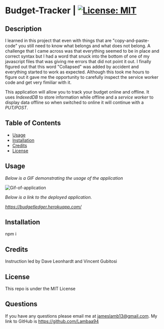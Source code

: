 # Budget-Tracker | [![License: MIT](https://img.shields.io/badge/License-MIT-blue.svg)](https://opensource.org/licenses/MIT)


## Description
I learned in this project that even with things that are "copy-and-paste-code" you still need to know what belongs and what does not belong. A challenge that I came across was that everything seemed to be in place and correct syntax but I had a word that snuck into the bottom of one of my javascript files that was giving me errors that did not point it out. I finally figured out that this word "Collapsed" was added by accident and everything started to work as expected. Although this took me hours to figure out it gave me the opportunity to carefully inspect the service worker code and get very fimiliar with it.

This application will allow you to track your budget online and offline. It uses *IndexedDB* to store information while offline and a *service worker* to display data offline so when switched to online it will continue with a *PUT/POST*.


## Table of Contents


* [Usage](#usage)
* [Installation](#installation)
* [Credits](#credits)
* [License](#license)

## Usage

*Below is a GIF demonstrating the usage of the application*

![Gif-of-application](./demo.gif)

*Below is a link to the deployed application.*

*https://budgetledger.herokuapp.com/*

## Installation

npm i

## Credits

Instruction led by Dave Leonhardt and Vincent Gubitosi

## License

This repo is under the MIT License

## Questions

If you have any questions please email me at jameslamb13@gmail.com. My link to GitHub is https://github.com/Lambaa94

